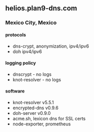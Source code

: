 ## helios.plan9-dns.com
### Mexico City, Mexico

#### protocols
- dns-crypt, anonymization, ipv4/ipv6
- doh ipv4/ipv6

#### logging policy
- dnscrypt - no logs
- knot-resolver - no logs

#### software
- knot-resolver v5.5.1
- encrypted-dns v0.9.6
- doh-server v0.9.0
- acme.sh, lexicon dns for SSL certs
- node-exporter, prometheus

